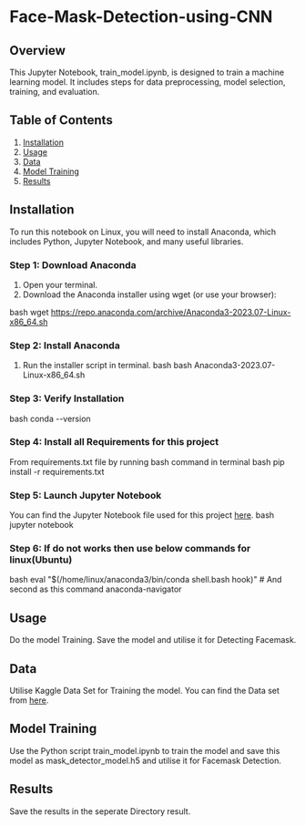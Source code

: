 # Face-Mask-Detection-using-CNN

## Overview
This Jupyter Notebook, train_model.ipynb, is designed to train a machine learning model. It includes steps for data preprocessing, model selection, training, and evaluation.

## Table of Contents
1. [Installation](#installation)
2. [Usage](#usage)
3. [Data](#data)
4. [Model Training](#model-training)
5. [Results](#results)

## Installation
To run this notebook on Linux, you will need to install Anaconda, which includes Python, Jupyter Notebook, and many useful libraries.


### Step 1: Download Anaconda
1. Open your terminal.
2. Download the Anaconda installer using wget (or use your browser):

bash
wget https://repo.anaconda.com/archive/Anaconda3-2023.07-Linux-x86_64.sh

### Step 2: Install Anaconda
1. Run the installer script in terminal.
bash
bash Anaconda3-2023.07-Linux-x86_64.sh


### Step 3: Verify Installation
bash
conda --version


### Step 4: Install all Requirements for this project
From requirements.txt file by running bash command in terminal
bash
pip install -r requirements.txt

### Step 5: Launch Jupyter Notebook
You can find the Jupyter Notebook file used for this project [here](https://ppl-ai-file-upload.s3.amazonaws.com/web/direct-files/36364148/3637a198-4dec-40e6-9fb1-e501e5261507/train_model.ipynb).
bash
jupyter notebook


### Step 6: If do not works then use below commands for linux(Ubuntu)
bash
eval "$(/home/linux/anaconda3/bin/conda shell.bash hook)" # And second as this command
anaconda-navigator

## Usage
Do the model Training. Save the model and utilise it for Detecting Facemask.

## Data

Utilise Kaggle Data Set for Training the model.
You can find the Data set from [here](https://www.kaggle.com/datasets/omkargurav/face-mask-dataset).


## Model Training
Use the Python script train_model.ipynb to train the model and save this model
as mask_detector_model.h5 and utilise it for Facemask Detection.

## Results
Save the results in the seperate Directory result.
##
